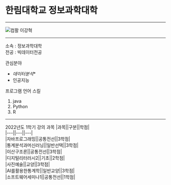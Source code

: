 # 한림대학교 정보과학대학
---
![컴활](https://user-images.githubusercontent.com/51630288/171202070-78c65053-34d1-469b-b972-a010470007fa.PNG)
이강혁

---
소속 : 정보과학대학   
전공 : 빅데이터전공   

관심분야   
* *데이터분석**
* 인공지능   

프로그램 언어 스킬
1. java    
2. Python
3. R

---

2022년도 1학기 강의 과목
|과목||구분||학점|   
|---||---||---|   
|자바프로그래밍||공통전선||3학점|   
|통계분석과머신러닝||일반선택||3학점|   
|이산구조론||공통전선||3학점|   
|디지털리터러시2||기초||2학점|    
|사진예술||교양||3학점|   
|AI를활용한통계학||일반교양||3학점|   
|소프트웨어세미나1||공통전선||1학점|   
